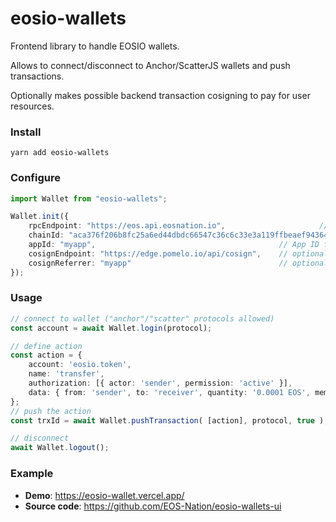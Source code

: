 # eosio-wallets

Frontend library to handle EOSIO wallets.

Allows to connect/disconnect to Anchor/ScatterJS wallets and push transactions.

Optionally makes possible backend transaction cosigning to pay for user resources.

### Install

```
yarn add eosio-wallets
```

### Configure

```ts
import Wallet from "eosio-wallets";

Wallet.init({
    rpcEndpoint: "https://eos.api.eosnation.io",                     // EOSIO RPC endpoint
    chainId: "aca376f206b8fc25a6ed44dbdc66547c36c6c33e3a119ffbeaef943642f0e906",   // Chain ID
    appId: "myapp",                                         // App ID for wallets
    cosignEndpoint: "https://edge.pomelo.io/api/cosign",    // optional: cosign endpoint
    cosignReferrer: "myapp"                                 // optional: referrer for cosign noop action must adhere    to EOSIO name convention
});
```

### Usage

```ts
// connect to wallet ("anchor"/"scatter" protocols allowed)
const account = await Wallet.login(protocol);

// define action
const action = {
    account: 'eosio.token',
    name: 'transfer',
    authorization: [{ actor: 'sender', permission: 'active' }],
    data: { from: 'sender', to: 'receiver', quantity: '0.0001 EOS', memo: 'hello' }
};
// push the action
const trxId = await Wallet.pushTransaction( [action], protocol, true );

// disconnect
await Wallet.logout();
```

### Example

- **Demo**: https://eosio-wallet.vercel.app/
- **Source code**: https://github.com/EOS-Nation/eosio-wallets-ui
